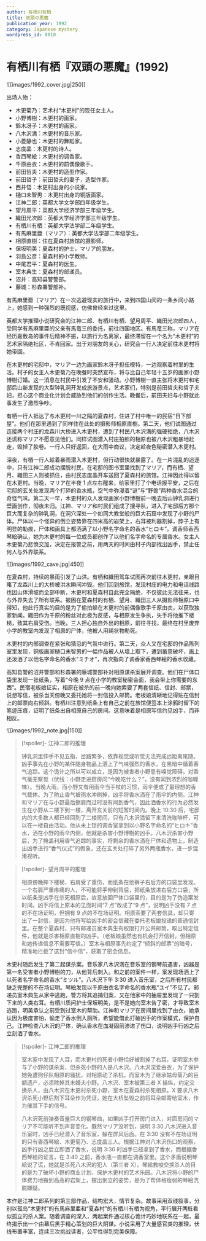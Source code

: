 ```yaml
---
author: 有栖川有栖
title: 双頭の悪魔
publication_year: 1992
category: Japanese mystery
wordpress_id: 8010
---
```


# 有栖川有栖『双頭の悪魔』(1992)

![[images/1992_cover.jpg|250]]

出场人物：
- 木更菊乃：艺术村“木更村”的现任女主人。
- 小野博樹：木更村的画家。
- 鈴木冴子：木更村的画家。
- 八木沢満：木更村的音乐家。
- 小菱静也：木更村的舞蹈家。
- 志度晶：木更村的诗人。
- 香西琴絵：木更村的调香家。
- 千原由衣：木更村的前偶像歌手。
- 前田哲夫：木更村的造型作家。
- 前田哲子：前田哲夫的妻子，造型作家。
- 西井悟：木更村出身的小说家。
- 樋口未智男：木更村出身的铜版画家。
- 江神二郎：英都大学文学部四年级学生。
- 望月周平：英都大学经济学部三年级学生。
- 織田光次郎：英都大学经济学部三年级学生。
- 有栖川有栖：英都大学法学部二年级学生。
- 有馬麻里亜（マリア）：英都大学法学部二年级学生。
- 相原直樹：住在夏森村旅馆的摄影师。
- 保坂明美：夏森村的护士，マリア的朋友。
- 羽島公彦：夏森村的小学教师。
- 中尾君平：夏森村的医生。
- 室木典生：夏森村的邮递员。
- 沼井：高知县警警部。
- 藤城：杉森署警部补。

有馬麻里亜（マリア）在一次逃避现实的旅行中，来到四国山间的一条乡间小路上，她感到一种强烈的既视感，仿佛曾经来过这里。

英都大学推理小说研究会的江神二郎、有栖川有栖、望月周平、織田光次郎四人，受同学有馬麻里亜的父亲有馬竜三的委托，前往四国地区。有馬竜三称，マリア在经历嘉敷岛的事件后精神不振，以旅行为名离家，最终滞留在一个名为“木更村”的艺术家隔绝社区，不肯回家。出于对朋友的关心，研究会一行人决定前往木更村将她带回。

在木更村的宅邸中，マリア一边为画家鈴木冴子担任模特，一边观察着村里的生活。村子的女主人木更菊乃在晚餐时突然宣布，将与比自己年轻十五岁的画家小野博樹订婚。这一消息在村民中引发了不安和骚动。小野博樹一直主张将木更村和宅邸后山新发现的大型钟乳洞开发成旅游景点，艺术家们，特别是前田哲夫和哲子夫妇，担心这个商业化计划会威胁到他们的创作生活。晚餐后，前田夫妇与小野就此事发生了激烈争吵。

有栖一行人抵达了与木更村一川之隔的夏森村，住进了村中唯一的民宿“日下部屋”。他们在那里遇到了同样住在此处的摄影师相原直樹。第二天，他们试图通过连接两个村庄的龙森川大桥进入木更村，遭到了村民八木沢満的强硬拒绝，八木沢还谎称マリア不愿意见他们。同样试图潜入村庄拍照的相原也被八木沢粗暴地赶走，毁掉了胶卷。一行人只好返回，在大雨中商议，决定趁夜色秘密潜入木更村。

深夜，有栖一行人趁着暴雨潜入木更村，但行动很快就暴露了。在一片混乱的追逐中，只有江神二郎成功摆脱村民，在宅邸的图书室里找到了マリア，而有栖、望月、織田三人则被抓住，由村民志度晶开车送回了夏森村的旅馆。江神因此得以留在木更村。当晚，マリア在半夜 1 点左右醒来，给家里打了个电话报平安，之后在宅邸的玄关处发现两个打碎的香水瓶，空气中弥漫着“谜”与“野兽”两种香水混合的奇怪气味。第二天一早，木更村的众人发现画家小野博樹前一晚去后山钟乳洞进行壁画创作，彻夜未归。江神、マリア和村民们组成了搜寻队，进入了宅邸后方那个巨大而复杂的钟乳洞，在洞穴深处一个如同大教堂般的巨大石窟中发现了小野的尸体。尸体以一个怪异的倒立姿势靠在四米高的岩架上，右耳被利器割掉，脖子上有明显的勒痕，尸体和画具上都洒满了以小野名字命名的香水“ヒロキ”。调香师香西琴絵确认，她为木更村的每一位成员都创作了以他们名字命名的专属香水。女主人木更菊乃悲愤交加，决定在报警之前，用两天的时间由村子内部找出凶手，禁止任何人与外界联系。

![[images/1992_cave.jpg|450]]

在夏森村，持续的暴雨引发了山洪。有栖和織田驾车试图再次前往木更村，亲眼目睹了龙森川上的大桥被洪水瞬间冲毁。他们回到旅馆，发现村庄的电力和电话线路也因山体滑坡而全部中断，木更村和夏森村自此完全隔绝，不仅彼此无法往来，也与外界失去了所有联系。被困在夏森村的有栖、望月、織田三人从摄影师相原口中得知，他此行真实的目的是为了偷拍躲在木更村的前偶像歌手千原由衣，以获取独家新闻。織田作为千原的粉丝对此极为反感，与相原发生争执，失手将他推下楼梯，致其右肩受伤。当晚，三人担心独自外出的相原，前往寻找，最终在村里废弃小学的教室内发现了相原的尸体，他被人用绳状物勒死。

木更村的内部调查在紧张和猜忌的气氛中进行。第二天，众人又在宅邸的作品陈列室里发现，铜版画家樋口未智男的一幅作品被人从墙上取下，遭到蓄意破坏，画上还泼洒了以他名字命名的香水“ミチオ”，再次指向了调香家香西琴絵的香水收藏。

高知县警的沼井警部和杉森署的藤城警部补对相原谋杀案展开调查。他们在尸体口袋里发现一张纸条，写着“今晚 9 点在小学的教室秘密会面，我会带上你需要的东西”。民宿老板娘证实，相原在被杀的前一晚向她索要了两套信纸、信封、邮票，说想写信，被杀当天傍晚又委托她将一封信投入邮筒。老板娘清晰地记得贴在信封上的邮票向右倾斜。有栖川注意到纸条上有自己之前在旅馆便签本上涂鸦时留下的笔迹压痕，证明了纸条出自相原自己的房间。这意味着是相原写信约见凶手，而非相反。

![[images/1992_note.jpg|150]]

> [!spoiler]- 江神二郎的推理
> 
> 钟乳洞里伸手不见五指，岔路繁多，依靠视觉或听觉无法完成远距离尾随。凶手事先在小野的某件随身物品上洒上了气味强烈的香水，在黑暗中循着香气追踪。这个诡计之所以可以成立，是因为被害者小野患有嗅觉障碍，对香气毫无察觉（伏线：小野走进厨房问“今晚吃什么？”，没有闻到浓烈的咖喱味）。当晚大雨，而小野又有用雨伞当手杖的习惯，雨伞便成了最理想的香气载体。为了防止香气被雨水冲刷掉，凶手将香水洒在了雨伞的内侧。江神和マリア在与小野最后擦肩而过时没有闻到香气，因此洒香水的行为必然发生在小野从二楼下到一楼，离开玄关前的短暂时间内。晚上 10:30 后，宅邸内的大多数人都已经回到了二楼房间，只有八木沢満留下来清洗咖啡杯，可以在一楼自由活动。他从未上锁的调香室拿到以小野名字命名的“ヒロキ”香水，洒在小野的雨伞内侧，他就是杀害小野博樹的凶手。八木沢杀害小野后，为了掩盖利用香气追踪的事实，将剩余的香水洒在尸体和遗物上，制造出凶手进行“香气仪式”的假象，还在玄关处打碎了另外两瓶香水，进一步混淆视听。

> [!spoiler]- 望月周平的推理
> 
> 相原傍晚摔下楼梯，右肩受了重伤，而纸条在他裤子右后方的口袋里发现。一个右肩严重疼痛的人，不可能将手伸到背后，把纸条放进右后方口袋，所以纸条是凶手在杀死相原后，故意放回尸体口袋里的，目的是为了伪造案发时间。凶手将信上原本的见面时间“7 点”改成了“9 点”，说明凶手没有 7 点的不在场证明，但拥有 9 点的不在场证明。相原索要了两套信具，却只寄出了一封信，是因为他将写给凶手的密会信藏在委托老板娘投递的普通信封里。在整个夏森村，只有邮递员室木典生有权限打开公共邮筒，取出特定信件，他就是杀害相原直樹的凶手。（老板娘虽然也有机会打开信封，但相原和她传递信息不需要写信。）室木与相原事先约定了“倾斜的邮票”的暗号，精准地拦截了这封“信中信”，获取了密会信息。

木更村随后发生了第二起谋杀案。音乐家八木沢満在音乐室的钢琴前遇害，凶器是第一名受害者小野博樹的刀，从他背后刺入。和之前的案件一样，案发现场洒上了以死者名字命名的香水“ミツル”。八木沢下午 3:30 进入音乐室，之后所有村民都缺乏完整的不在场证明。琴絵发现以千原由衣名字命名的香水瓶“ユイ”不见了。邮递员室木典生从家中逃跑，警方将其追捕归案，又在他家中的抽屉里发现了一只割下来的人类右耳。有栖川质问护士保坂明美，是不是她向室木告了密，才导致室木逃跑，明美承认之前受到过室木的帮助。江神和マリア在房间里找到了由衣，她承认因为极度害怕，偷走了香水倒入厕所，希望能借此打破凶手的作案模式，保护自己。江神检查八木沢的尸体，确认香水在血凝固前渗进了伤口，说明凶手行凶之后立刻洒了香水。

> [!spoiler]- 江神二郎的推理
> 
> 室木家中发现了人耳，而木更村的死者小野恰好被割掉了右耳，证明室木参与了小野的谋杀案，但杀死小野的人是八木沢。八木沢深爱由衣，为了保护她免遭狗仔队相原的骚扰，对相原动了杀机，而室木为了继承姑母菊乃的巨额遗产，必须除掉其未婚夫小野。八木沢、室木被第三者 X 操纵，约定交换杀人，由八木沢在木更村杀死小野，室木在夏森村杀死相原。X 要求八木沢杀死小野后割下耳朵作为凭证，她在大桥坠毁之前将耳朵邮寄给室木，作为催其下手的信号。
> 
> 八木沢死前弹奏音量巨大的钢琴曲，如果凶手打开房门进入，对面房间的マリア不可能听不到声音变化。既然マリア没听到，说明 3:30 八木沢进入音乐室时，凶手已经潜入了音乐室，躲在屏风后面。在 3:30 没有不在场证明的只有香西琴絵、木更菊乃、志度晶三人。根据江神对八木沢伤口的观察，凶手行凶之后立即洒了香水，说明 3:30 时凶手已经拿到了香水，而根据香西琴絵的证言，在 3:40 之前，香水瓶一直都在调香室里。这个矛盾说明琴絵说了谎，她就是杀死八木沢的犯人（第三者 X）。琴絵教唆交换杀人的目的是为了破坏小野的商业计划，保护木更村的艺术乐园。八木沢将小野的尸体费力地搬到高高的岩架上，摆出倒立的姿势，是为了帮体格瘦弱的琴絵洗脱嫌疑。

本作是江神二郎系列的第三部作品，结构宏大，情节复杂。故事采用双线叙事，分别以孤岛“木更村”的有馬麻里亜和“夏森村”的有栖川有栖为视角，平行展开两桩看似孤立的杀人案。随着调查的深入，两起案件通过核心诡计巧妙地联系在一起，最终揭示出一个由幕后黑手精心策划的巨大阴谋。小说采用了大量感官类的推理，伏线布置丰富，连续三次挑战读者，公平性得到完美保障。